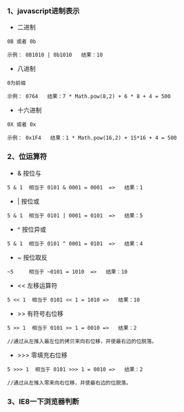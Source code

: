 ### 1、javascript进制表示
+ 二进制 
``` 
0B 或者 0b  

示例： 0B1010 | 0b1010   结果：10
``` 
+ 八进制 
``` 
0为前缀  

示例： 0764   结果：7 * Math.pow(8,2) + 6 * 8 + 4 = 500
``` 
+ 十六进制 
``` 
0X 或者 0x

示例： 0x1F4   结果：1 * Math.pow(16,2) + 15*16 + 4 = 500
``` 
### 2、位运算符  

+ & 按位与  
```  
5 & 1  相当于 0101 & 0001 = 0001  =>   结果：1  
```  
+ | 按位或  
```  
5 & 1  相当于 0101 | 0001 = 0101  =>   结果：5
```  
+ ^ 按位异或  
```  
5 & 1  相当于 0101 ^ 0001 = 0101  =>   结果：4
```  
+ ~ 按位取反  
```  
~5     相当于 ~0101 = 1010  =>   结果：10
```  
+ << 左移运算符
``` 
5 << 1  相当于 0101 << 1 = 1010 =>   结果：10
```  
+  &#62;&#62; 有符号右位移  
``` 
5 >> 1  相当于 0101 >> 1 = 0010 =>   结果：2

//通过从左推入最左位的拷贝来向右位移，并使最右边的位脱落。
```   
+  &#62;&#62;&#62; 零填充右位移
``` 
5 >>> 1  相当于 0101 >>> 1 = 0010 =>   结果：2

//通过从左推入零来向右位移，并使最右边的位脱落。
```   
### 3、IE8一下浏览器判断
